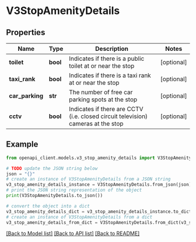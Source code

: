 # V3StopAmenityDetails


## Properties

Name | Type | Description | Notes
------------ | ------------- | ------------- | -------------
**toilet** | **bool** | Indicates if there is a public toilet at or near the stop | [optional] 
**taxi_rank** | **bool** | Indicates if there is a taxi rank at or near the stop | [optional] 
**car_parking** | **str** | The number of free car parking spots at the stop | [optional] 
**cctv** | **bool** | Indicates if there are CCTV (i.e. closed circuit television) cameras at the stop | [optional] 

## Example

```python
from openapi_client.models.v3_stop_amenity_details import V3StopAmenityDetails

# TODO update the JSON string below
json = "{}"
# create an instance of V3StopAmenityDetails from a JSON string
v3_stop_amenity_details_instance = V3StopAmenityDetails.from_json(json)
# print the JSON string representation of the object
print(V3StopAmenityDetails.to_json())

# convert the object into a dict
v3_stop_amenity_details_dict = v3_stop_amenity_details_instance.to_dict()
# create an instance of V3StopAmenityDetails from a dict
v3_stop_amenity_details_from_dict = V3StopAmenityDetails.from_dict(v3_stop_amenity_details_dict)
```
[[Back to Model list]](../README.md#documentation-for-models) [[Back to API list]](../README.md#documentation-for-api-endpoints) [[Back to README]](../README.md)


